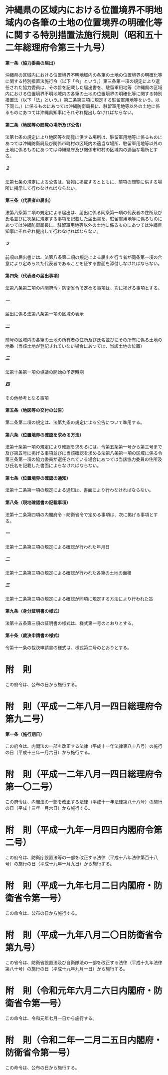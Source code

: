 # 沖縄県の区域内における位置境界不明地域内の各筆の土地の位置境界の明確化等に関する特別措置法施行規則（昭和五十二年総理府令第三十九号）
#### 第一条（協力委員の届出）
沖縄県の区域内における位置境界不明地域内の各筆の土地の位置境界の明確化等に関する特別措置法施行令（以下「令」という。）第三条第一項の規定により選任された協力委員は、その旨を記載した届出書を、駐留軍用地等（沖縄県の区域内における位置境界不明地域内の各筆の土地の位置境界の明確化等に関する特別措置法（以下「法」という。）第二条第三項に規定する駐留軍用地等をいう。以下同じ。）に係るものにあつては沖縄防衛局長に、駐留軍用地等以外の土地に係るものにあつては沖縄県知事にそれぞれ提出しなければならない。
#### 第二条（地図等の閲覧の場所及び公告）
法第七条の規定により地図等を閲覧に供する場所は、駐留軍用地等に係るものにあつては沖縄防衛局及び関係市町村の区域内の適当な場所、駐留軍用地等以外の土地に係るものにあつては沖縄県庁及び関係市町村の区域内の適当な場所とする。
##### ２
法第七条の規定による公告は、官報に掲載するとともに、前項の閲覧に供する場所に掲示して行わなければならない。
#### 第三条（代表者の届出）
法第八条第二項の規定による届出は、届出に係る同条第一項の代表者の住所及び氏名並びに次条に規定する事項を記載した届出書を、駐留軍用地等に係るものにあつては沖縄防衛局長に、駐留軍用地等以外の土地に係るものにあつては沖縄県知事にそれぞれ提出して行わなければならない。
##### ２
前項の届出書には、法第八条第二項の規定による届出を行う者が同条第一項の合意により定められた代表者であることを証する書面を添付しなければならない。
#### 第四条（代表者の届出事項）
法第八条第二項の内閣府令・防衛省令で定める事項は、次に掲げる事項とする。
##### 一
届出に係る法第八条第一項の区域の表示
##### 二
前号の区域内の各筆の土地の所有者の住所及び氏名並びにその所有に係る土地の地番（当該土地が登記されていない場合にあつては、当該土地の位置）
##### 三
法第十条第一項の協議の開始の予定時期
##### 四
その他参考となる事項
#### 第五条（地図等の交付の公告）
第二条第二項の規定は、法第九条の規定による公告について準用する。
#### 第六条（位置境界の確認を求める方法）
法第十条第一項の規定により確認を求めるには、令第五条第一号から第三号まで及び第五号に掲げる事項並びに当該確認を求める法第八条第一項の区域に係る令第三条第一項の協力委員が選任されている場合にあつては当該協力委員の住所及び氏名を記載した書面によらなければならない。
#### 第七条（位置境界の確認の通知）
法第十二条第一項の規定による通知は、書面により行わなければならない。
#### 第八条（現地確認書の記載事項）
法第十二条第四項の内閣府令・防衛省令で定める事項は、次に掲げる事項とする。
##### 一
法第十二条第三項の規定による確認が行われた年月日
##### 二
法第十二条第三項の規定による確認が行われた各筆の土地の面積
##### 三
法第十二条第三項の規定による確認が同項に規定する方法により行われた旨
#### 第九条（身分証明書の様式）
法第十五条第三項の証明書の様式は、様式第一号のとおりとする。
#### 第十条（裁決申請書の様式）
令第十一条の裁決申請書の様式は、様式第二号のとおりとする。
# 附　則
この府令は、公布の日から施行する。
# 附　則（平成一二年八月一四日総理府令第九二号）
#### 第一条（施行期日）
この府令は、内閣法の一部を改正する法律（平成十一年法律第八十八号）の施行の日（平成十三年一月六日）から施行する。
# 附　則（平成一二年八月一四日総理府令第一〇二号）
この府令は、内閣法の一部を改正する法律（平成十一年法律第八十八号）の施行の日（平成十三年一月六日）から施行する。
# 附　則（平成一九年一月四日内閣府令第二号）
この府令は、防衛庁設置法等の一部を改正する法律（平成十八年法律第百十八号）の施行の日（平成十九年一月九日）から施行する。
# 附　則（平成一九年七月二日内閣府・防衛省令第一号）
この命令は、公布の日から施行する。
# 附　則（平成一九年八月二〇日防衛省令第九号）
この省令は、防衛省設置法及び自衛隊法の一部を改正する法律（平成十九年法律第八十号）の施行の日（平成十九年九月一日）から施行する。
# 附　則（令和元年六月二六日内閣府・防衛省令第一号）
この命令は、令和元年七月一日から施行する。
# 附　則（令和二年一二月二五日内閣府・防衛省令第一号）
この命令は、公布の日から施行する。
